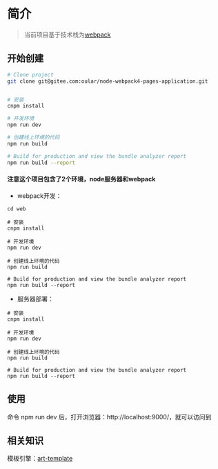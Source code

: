 # 简介

>当前项目基于技术栈为[webpack](https://www.webpackjs.com/)


## 开始创建

```bash
# Clone project
git clone git@gitee.com:oular/node-webpack4-pages-application.git


# 安装
cnpm install

# 开发环境
npm run dev

# 创建线上环境的代码
npm run build

# Build for production and view the bundle analyzer report
npm run build --report
```

#### 注意这个项目包含了2个环境，node服务器和webpack

- webpack开发：

```
cd web

# 安装
cnpm install

# 开发环境
npm run dev

# 创建线上环境的代码
npm run build

# Build for production and view the bundle analyzer report
npm run build --report

```

- 服务器部署：

```
# 安装
cnpm install

# 开发环境
npm run dev

# 创建线上环境的代码
npm run build

# Build for production and view the bundle analyzer report
npm run build --report

```


## 使用
命令 npm run dev 后，打开浏览器：http://localhost:9000/，就可以访问到

## 相关知识

模板引擎：[art-template](https://aui.github.io/art-template/zh-cn/docs/syntax.html)
